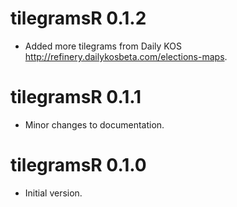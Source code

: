# tilegramsR 0.1.2

* Added more tilegrams from Daily KOS http://refinery.dailykosbeta.com/elections-maps.

# tilegramsR 0.1.1

* Minor changes to documentation.

# tilegramsR 0.1.0

* Initial version.



